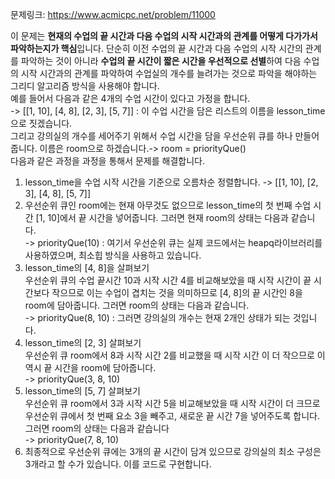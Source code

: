 문제링크: https://www.acmicpc.net/problem/11000

이 문제는 **현재의 수업의 끝 시간과 다음 수업의 시작 시간과의 관계를 어떻게 다가가서 파악하는지가 핵심**입니다. 단순히 이전 수업의 끝 시간과 다음 수업의 시작 시간의 관계를 파악하는 것이 아니라 **수업의 끝 시간이 짧은 시간을 우선적으로 선별**하여 다음 수업의 시작 시간과의 관계를 파악하여 수업실의 개수를 늘려가는 것으로 파악을 해야하는 그리디 알고리즘 방식을 사용해야 합니다.  
예를 들어서 다음과 같은 4개의 수업 시간이 있다고 가정을 합니다.  
-> [[1, 10], [4, 8], [2, 3], [5, 7]] : 이 수업 시간을 담은 리스트의 이름을 lesson_time으로 짓겠습니다.  
그리고 강의실의 개수를 세어주기 위해서 수업 시간을 담을 우선순위 큐를 하나 만들어줍니다. 이름은 room으로 하겠습니다.-> room = priorityQue()  
다음과 같은 과정을 과정을 통해서 문제를 해결합니다.

1. lesson_time을 수업 시작 시간을 기준으로 오름차순 정렬합니다. -> [[1, 10], [2, 3], [4, 8], [5, 7]]
2. 우선순위 큐인 room에는 현재 아무것도 없으므로 lesson_time의 첫 번째 수업 시간 [1, 10]에서 끝 시간을 넣어줍니다. 그러면 현재 room의 상태는 다음과 같습니다.  
   -> priorityQue(10) : 여기서 우선순위 큐는 실제 코드에서는 heapq라이브러리를 사용하였으며, 최소힙 방식을 사용하고 있습니다.
3. lesson_time의 [4, 8]을 살펴보기  
   우선순위 큐의 수업 끝시간 10과 시작 시간 4를 비교해보았을 때 시작 시간이 끝 시간보다 작으므로 이는 수업이 겹치는 것을 의미하므로 [4, 8]의 끝 시간인 8을 room에 담아줍니다. 그러면 room의 상태는 다음과 같습니다.  
   -> priorityQue(8, 10) : 그러면 강의실의 개수는 현재 2개인 상태가 되는 것입니다.
4. lesson_time의 [2, 3] 살펴보기  
   우선순위 큐 room에서 8과 시작 시간 2를 비교했을 때 시작 시간 이 더 작으므로 이 역시 끝 시간을 room에 담아줍니다.  
   -> priorityQue(3, 8, 10)
5. lesson_time의 [5, 7] 살펴보기  
   우선순위 큐 room에서 3과 시작 시간 5을 비교해보았을 때 시작 시간이 더 크므로 우선순위 큐에서 첫 번째 요소 3을 빼주고, 새로운 끝 시간 7을 넣어주도록 합니다. 그러면 room의 상태는 다음과 같습니다  
   -> priorityQue(7, 8, 10)
6. 최종적으로 우선순위 큐에는 3개의 끝 시간이 담겨 있으므로 강의실의 최소 구성은 3개라고 할 수가 있습니다. 이를 코드로 구현합니다.

